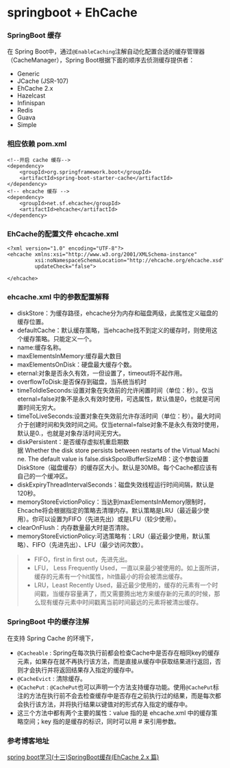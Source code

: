 # springboot + EhCache

### SpringBoot 缓存
在 Spring Boot中，通过`@EnableCaching`注解自动化配置合适的缓存管理器（CacheManager），Spring Boot根据下面的顺序去侦测缓存提供者：
*   Generic
*   JCache (JSR-107)
*   EhCache 2.x
*   Hazelcast
*   Infinispan
*   Redis
*   Guava
*   Simple


### 相应依赖 pom.xml
    <!--开启 cache 缓存-->
    <dependency>
        <groupId>org.springframework.boot</groupId>
        <artifactId>spring-boot-starter-cache</artifactId>
    </dependency>
    <!-- ehcache 缓存 -->
    <dependency>
        <groupId>net.sf.ehcache</groupId>
        <artifactId>ehcache</artifactId>
    </dependency>


### EhCache的配置文件 ehcache.xml
    <?xml version="1.0" encoding="UTF-8"?>
    <ehcache xmlns:xsi="http://www.w3.org/2001/XMLSchema-instance"
             xsi:noNamespaceSchemaLocation="http://ehcache.org/ehcache.xsd"
             updateCheck="false">
       
    </ehcache>


### ehcache.xml 中的参数配置解释

*   diskStore：为缓存路径，ehcache分为内存和磁盘两级，此属性定义磁盘的缓存位置。
*   defaultCache：默认缓存策略，当ehcache找不到定义的缓存时，则使用这个缓存策略。只能定义一个。
*   name:缓存名称。
*   maxElementsInMemory:缓存最大数目
*   maxElementsOnDisk：硬盘最大缓存个数。
*   eternal:对象是否永久有效，一但设置了，timeout将不起作用。
*   overflowToDisk:是否保存到磁盘，当系统当机时
*   timeToIdleSeconds:设置对象在失效前的允许闲置时间（单位：秒）。仅当eternal=false对象不是永久有效时使用，可选属性，默认值是0，也就是可闲置时间无穷大。
*   timeToLiveSeconds:设置对象在失效前允许存活时间（单位：秒）。最大时间介于创建时间和失效时间之间。仅当eternal=false对象不是永久有效时使用，默认是0.，也就是对象存活时间无穷大。
*   diskPersistent：是否缓存虚拟机重启期数据 Whether the disk store persists between restarts of the Virtual Machine. The default value is false.diskSpoolBufferSizeMB：这个参数设置DiskStore（磁盘缓存）的缓存区大小。默认是30MB。每个Cache都应该有自己的一个缓冲区。
*   diskExpiryThreadIntervalSeconds：磁盘失效线程运行时间间隔，默认是120秒。
*   memoryStoreEvictionPolicy：当达到maxElementsInMemory限制时，Ehcache将会根据指定的策略去清理内存。默认策略是LRU（最近最少使用）。你可以设置为FIFO（先进先出）或是LFU（较少使用）。
*   clearOnFlush：内存数量最大时是否清除。
*   memoryStoreEvictionPolicy:可选策略有：LRU（最近最少使用，默认策略）、FIFO（先进先出）、LFU（最少访问次数）。

> * FIFO，first in first out，先进先出。
> * LFU， Less Frequently Used，一直以来最少被使用的。如上面所讲，缓存的元素有一个hit属性，hit值最小的将会被清出缓存。
> * LRU，Least Recently Used，最近最少使用的，缓存的元素有一个时间戳，当缓存容量满了，而又需要腾出地方来缓存新的元素的时候，那么现有缓存元素中时间戳离当前时间最远的元素将被清出缓存。


### SpringBoot 中的缓存注解
在支持 Spring Cache 的环境下，
*  `@Cacheable` : Spring在每次执行前都会检查Cache中是否存在相同key的缓存元素，如果存在就不再执行该方法，而是直接从缓存中获取结果进行返回，否则才会执行并将返回结果存入指定的缓存中。
*  `@CacheEvict` : 清除缓存。
*  `@CachePut` : `@CachePut`也可以声明一个方法支持缓存功能。使用`@CachePut`标注的方法在执行前不会去检查缓存中是否存在之前执行过的结果，而是每次都会执行该方法，并将执行结果以键值对的形式存入指定的缓存中。
*  这三个方法中都有两个主要的属性：value 指的是 ehcache.xml 中的缓存策略空间；key 指的是缓存的标识，同时可以用 # 来引用参数。


### 参考博客地址
[spring boot学习(十三)SpringBoot缓存(EhCache 2.x 篇)](http://blog.csdn.net/u011244202/article/details/55667868)
